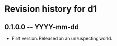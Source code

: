 # Revision history for d1

## 0.1.0.0 -- YYYY-mm-dd

* First version. Released on an unsuspecting world.
